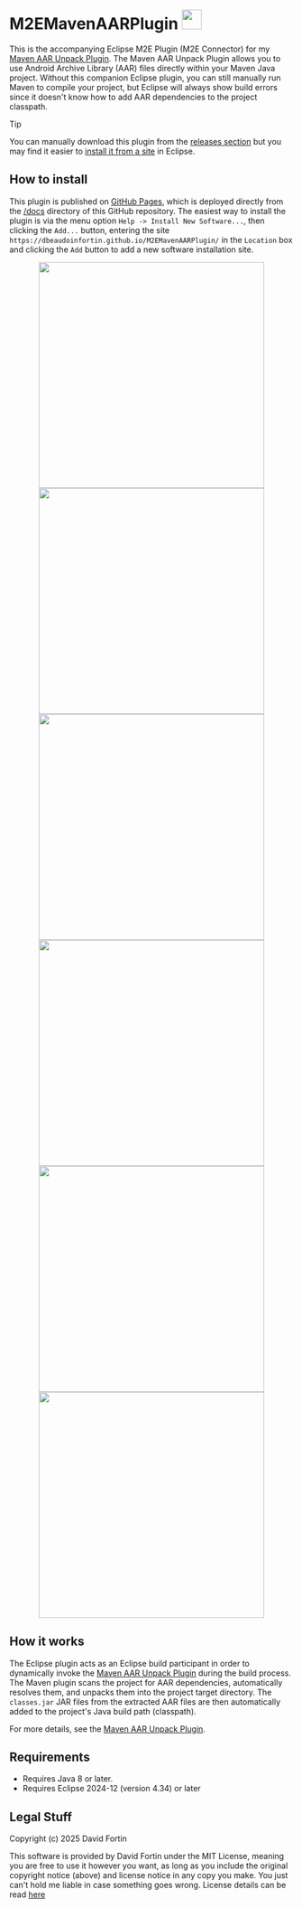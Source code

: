 # M2EMavenAARPlugin <img src="https://github.com/user-attachments/assets/eea7abc2-47ec-44ac-8d8a-c88cbb56af4f" height="35"/>

This is the accompanying Eclipse M2E Plugin (M2E Connector) for my [Maven AAR Unpack Plugin](https://github.com/dbeaudoinfortin/MavenAARUnpackPlugin). The Maven AAR Unpack Plugin allows you to use Android Archive Library (AAR) files directly within your Maven Java project. Without this companion Eclipse plugin, you can still manually run Maven to compile your project, but Eclipse will always show build errors since it doesn't know how to add AAR dependencies to the project classpath.

> [!TIP]
> You can manually download this plugin from the [releases section](https://github.com/dbeaudoinfortin/M2EMavenAARPlugin/releases) but you may find it easier to [install it from a site](#how-to-install) in Eclipse.

## How to install

This plugin is published on [GitHub Pages](https://dbeaudoinfortin.github.io/M2EMavenAARPlugin/), which is deployed directly from the [/docs](https://github.com/dbeaudoinfortin/M2EMavenAARPlugin/tree/main/docs) directory of this GitHub repository. The easiest way to install the plugin is via the menu option `Help -> Install New Software...`, then clicking the `Add...` button, entering the site `https://dbeaudoinfortin.github.io/M2EMavenAARPlugin/` in the `Location` box and clicking the `Add` button to add a new software installation site.

<p align="center">
  <img src="https://github.com/user-attachments/assets/2568573e-5bc4-4d93-8583-ce21eae9b006" width="400" /><br/>
  <img src="https://github.com/user-attachments/assets/64e11a46-8131-462b-b8b1-ac916692b7cf" width="400" /><br/>
  <img src="https://github.com/user-attachments/assets/689abf55-4522-4193-8588-66d532bc4eb0" width="400" /><br/>
  <img src="https://github.com/user-attachments/assets/e786feef-3658-4f61-93c3-8a6018dcfebe" width="400" /><br/>
  <img src="https://github.com/user-attachments/assets/aead149a-e97d-4324-ab12-d131b5957239" width="400" /><br/>
  <img src="https://github.com/user-attachments/assets/fa1734c5-e737-4c40-b132-7d583a59a081" width="400" /><br/>
</p>

## How it works

The Eclipse plugin acts as an Eclipse build participant in order to dynamically invoke the [Maven AAR Unpack Plugin](https://github.com/dbeaudoinfortin/MavenAARUnpackPlugin) during the build process. The Maven plugin scans the project for AAR dependencies, automatically resolves them, and unpacks them into the project target directory. The `classes.jar` JAR files from the extracted AAR files are then automatically added to the project's Java build path (classpath). 

For more details, see the [Maven AAR Unpack Plugin](https://github.com/dbeaudoinfortin/MavenAARUnpackPlugin).

## Requirements

- Requires Java 8 or later.
- Requires Eclipse 2024-12 (version 4.34) or later

## Legal Stuff

Copyright (c) 2025 David Fortin

This software is provided by David Fortin under the MIT License, meaning you are free to use it however you want, as long as you include the original copyright notice (above) and license notice in any copy you make. You just can't hold me liable in case something goes wrong. License details can be read [here](https://github.com/dbeaudoinfortin/M2EMavenAARPlugin?tab=MIT-1-ov-file)
